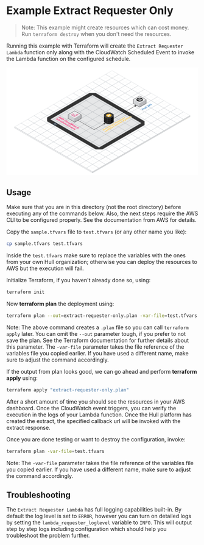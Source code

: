 # Example Extract Requester Only

> Note: This example might create resources which can cost money. Run `terraform destroy` when you don't need the resources.

Running this example with Terraform will create the `Extract Requester Lambda` function only along with the CloudWatch Scheduled Event to invoke the Lambda function on the configured schedule.

![Scenario Architecture](./architecture.png)

## Usage

Make sure that you are in this directory (not the root directory) before executing any of the commands below.
Also, the next steps require the AWS CLI to be configured properly. See the documentation from AWS for details.

Copy the `sample.tfvars` file to `test.tfvars` (or any other name you like):

```bash
cp sample.tfvars test.tfvars
```

Inside the `test.tfvars` make sure to replace the variables with the ones from your own Hull organization; otherwise you can deploy the resources to AWS but the execution will fail.

Initialize Terraform, if you haven't already done so, using:

```bash
terraform init
```

Now **terraform plan** the deployment using:

```bash
terraform plan --out=extract-requester-only.plan -var-file=test.tfvars
```

Note: The above command creates a `.plan` file so you can call `terraform apply` later. You can omit the `--out` parameter tough, if you prefer to not save the plan. See the Terraform documentation for further details about this parameter. The `-var-file` parameter takes the file reference of the variables file you copied earlier. If you have used a different name, make sure to adjust the command accordingly.

If the output from plan looks good, we can go ahead and perform **terraform apply** using:

```bash
terraform apply "extract-requester-only.plan"
```

After a short amount of time you should see the resources in your AWS dashboard. Once the CloudWatch event triggers, you can verify the execution in the logs of your Lambda function. Once the Hull platform has created the extract, the specified callback url will be invoked with the extract response.

Once you are done testing or want to destroy the configuration, invoke:

```bash
terraform plan -var-file=test.tfvars
```

Note: The `-var-file` parameter takes the file reference of the variables file you copied earlier. If you have used a different name, make sure to adjust the command accordingly.

## Troubleshooting

The `Extract Requester Lambda` has full logging capabilities built-in. By default the log level is set to `ERROR`, however you can turn on detailed logs by setting the `lambda_requester_loglevel` variable to `INFO`. This will output step by step logs including configuration which should help you troubleshoot the problem further.
